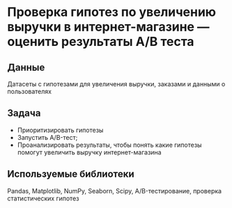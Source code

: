 # Проверка гипотез по увеличению выручки в интернет-магазине — оценить результаты A/B теста
## Данные
Датасеты с гипотезами для увеличения выручки, заказами и данными о пользователях
## Задача
 - Приоритизировать гипотезы
 - Запустить A/B-тест;
 - Проанализировать результаты, чтобы понять какие гипотезы помогут увеличить выручку интернет-магазина
 ## Используемые библиотеки
 Pandas, Matplotlib, NumPy, Seaborn, Scipy, A/B-тестирование, проверка статистических гипотез
